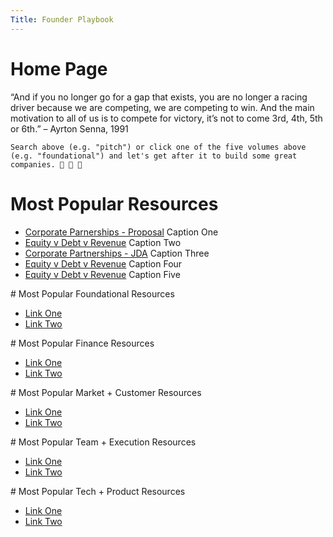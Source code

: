 ```yaml
---
Title: Founder Playbook
---
```


# Home Page

<div class="home-lead-content">
	“And if you no longer go for a gap that exists, you are no longer a racing driver because we are competing, we are competing to win. And the main motivation to all of us is to compete for victory, it’s not to come 3rd, 4th, 5th or 6th.” – Ayrton Senna, 1991

	Search above (e.g. "pitch") or click one of the five volumes above (e.g. "foundational") and let's get after it to build some great companies. 💯 🙌 🚀
</div>

<div markdown="1" class="medium-12 home-popular-resources">

# Most Popular Resources

* [Corporate Parnerships - Proposal](#)
Caption One
* [Equity v Debt v Revenue](#)
Caption Two
* [Corporate Partnerships - JDA](#)
Caption Three
* [Equity v Debt v Revenue](#)
Caption Four
* [Equity v Debt v Revenue](#)
Caption Five

</div>

<div markdown="1" class="medium-12 home-popular-slider">
<div markdown="1" class="home-slider-foundational">
# Most Popular Foundational Resources

* [Link One](#)
* [Link Two](#)
</div>

<div markdown="1" class="home-slider-foundational">
# Most Popular Finance Resources

* [Link One](#)
* [Link Two](#)
</div>

<div markdown="1" class="home-slider-foundational">
# Most Popular Market + Customer Resources

* [Link One](#)
* [Link Two](#)
</div>

<div markdown="1" class="home-slider-foundational">
# Most Popular Team + Execution Resources

* [Link One](#)
* [Link Two](#)
</div>

<div markdown="1" class="home-slider-foundational">
# Most Popular Tech + Product Resources

* [Link One](#)
* [Link Two](#)
</div>
</div>